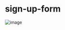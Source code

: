 # sign-up-form

![image](https://user-images.githubusercontent.com/94721925/205683087-edb3bb42-49c0-4262-8c59-538462e89872.png)
